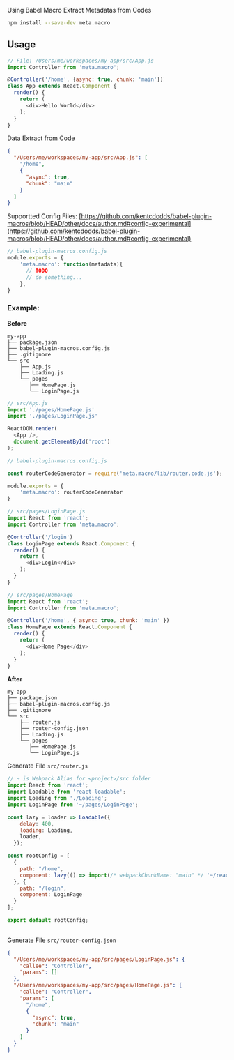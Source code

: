 Using Babel Macro Extract Metadatas from Codes

```sh
npm install --save-dev meta.macro
```
## Usage
```js
// File: /Users/me/workspaces/my-app/src/App.js
import Controller from 'meta.macro';

@Controller('/home', {async: true, chunk: 'main'})
class App extends React.Component {
  render() {
    return (
      <div>Hello World</div>
    );
  }
}

```
Data Extract from Code

```json
{
  "/Users/me/workspaces/my-app/src/App.js": [
    "/home",
    {
      "async": true,
      "chunk": "main"
    }
  ]
}
```

Supportted Config Files:
[https://github.com/kentcdodds/babel-plugin-macros/blob/HEAD/other/docs/author.md#config-experimental](https://github.com/kentcdodds/babel-plugin-macros/blob/HEAD/other/docs/author.md#config-experimental)
```js
// babel-plugin-macros.config.js
module.exports = {
    'meta.macro': function(metadata){
      // TODO
      // do something...
    },
}
```

### Example:
**Before**
```
my-app
├── package.json
├── babel-plugin-macros.config.js
├── .gitignore
└── src
    ├── App.js
    ├── Loading.js
    └── pages
       ├── HomePage.js
       └── LoginPage.js
```
```js
// src/App.js
import './pages/HomePage.js'
import './pages/LoginPage.js'

ReactDOM.render(
  <App />,
  document.getElementById('root')
);

```
```js
// babel-plugin-macros.config.js

const routerCodeGenerator = require('meta.macro/lib/router.code.js');

module.exports = {
    'meta.macro': routerCodeGenerator
}

```
```js
// src/pages/LoginPage.js
import React from 'react';
import Controller from 'meta.macro';

@Controller('/login')
class LoginPage extends React.Component {
  render() {
    return (
      <div>Login</div>
    );
  }
}
```
```js
// src/pages/HomePage
import React from 'react';
import Controller from 'meta.macro';

@Controller('/home', { async: true, chunk: 'main' })
class HomePage extends React.Component {
  render() {
    return (
      <div>Home Page</div>
    );
  }
}
```
**After**
```
my-app
├── package.json
├── babel-plugin-macros.config.js
├── .gitignore
└── src
    ├── router.js
    ├── router-config.json
    ├── Loading.js
    └── pages
       ├── HomePage.js
       └── LoginPage.js
```
Generate File `src/router.js`
```js
// ~ is Webpack Alias for <project>/src folder
import React from 'react';
import Loadable from 'react-loadable';
import Loading from './Loading';
import LoginPage from '~/pages/LoginPage';

const lazy = loader => Loadable({
    delay: 400,
    loading: Loading,
    loader,
  });

const rootConfig = [
  {
    path: "/home",
    component: lazy(() => import(/* webpackChunkName: "main" */ '~/react/pages/HomePage.js')),
  }, {
    path: "/login",
    component: LoginPage
  }
];

export default rootConfig;
      
```
Generate File `src/router-config.json`
```json
{
  "/Users/me/workspaces/my-app/src/pages/LoginPage.js": {
    "callee": "Controller",
    "params": []
  },
  "/Users/me/workspaces/my-app/src/pages/HomePage.js": {
    "callee": "Controller",
    "params": [
      "/home",
      {
        "async": true,
        "chunk": "main"
      }
    ]
  }
}
```

